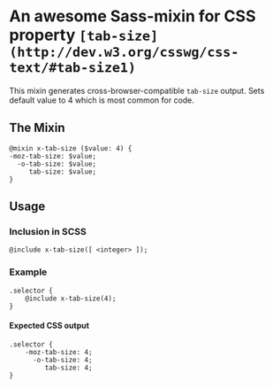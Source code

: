 # An awesome Sass-mixin for CSS property `[tab-size](http://dev.w3.org/csswg/css-text/#tab-size1)`

This mixin generates cross-browser-compatible `tab-size` output. Sets default value to 4 which is most common for code.

## The Mixin

	@mixin x-tab-size ($value: 4) {
	-moz-tab-size: $value;
	  -o-tab-size: $value;
	     tab-size: $value;
	}

## Usage

### Inclusion in SCSS

	@include x-tab-size([ <integer> ]);

### Example

	.selector {
		@include x-tab-size(4);
	}

#### Expected CSS output

	.selector {
		-moz-tab-size: 4;
		  -o-tab-size: 4;
		     tab-size: 4;
	}
